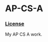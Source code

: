 # AP-CS-A

### [License](https://github.com/Jminding/AP-CS-A/blob/main/LICENSE.md)

My AP CS A work.
